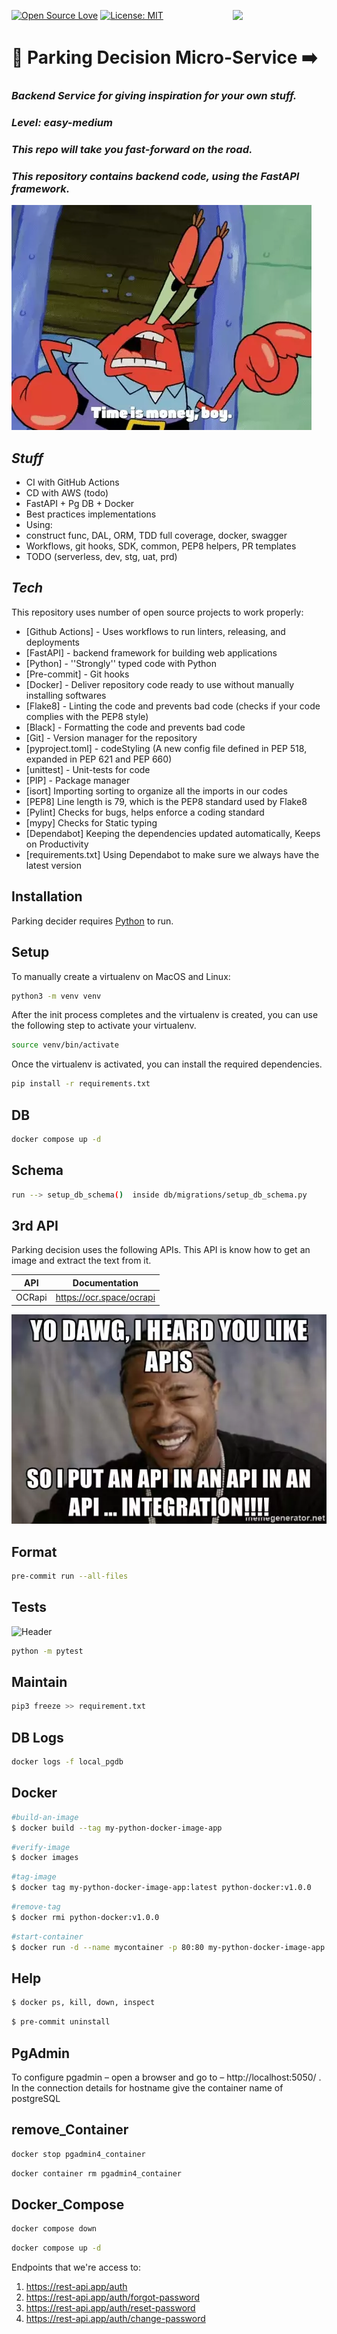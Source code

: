 [![Open Source Love](https://firstcontributions.github.io/open-source-badges/badges/open-source-v1/open-source.svg)](https://github.com/firstcontributions/open-source-badges)
[<img align="right" width="150" src="https://firstcontributions.github.io/assets/Readme/join-slack-team.png">](https://join.slack.com/t/firstcontributors/shared_invite/zt-vchl8cde-S0KstI_jyCcGEEj7rSTQiA)
[![License: MIT](https://img.shields.io/badge/License-MIT-green.svg)](https://opensource.org/licenses/MIT)

# 🚀 Parking Decision Micro-Service ➡️ 
### _Backend Service for giving inspiration for your own stuff._
### _Level: easy-medium_
### _This repo will take you fast-forward on the road._

### _This repository contains backend code, using the FastAPI framework._

![](graphics/image6.webp)

## _Stuff_

- CI with GitHub Actions
- CD with AWS (todo)
- FastAPI + Pg DB + Docker
- Best practices implementations
- Using:
- construct func, DAL, ORM, TDD full coverage, docker, swagger
- Workflows, git hooks, SDK, common, PEP8 helpers, PR templates
- TODO (serverless, dev, stg, uat, prd)

## _Tech_

This repository uses number of open source projects to work properly:

- [Github Actions] - Uses workflows to run linters, releasing, and deployments
- [FastAPI] - backend framework for building web applications
- [Python] - ''Strongly'' typed code with Python
- [Pre-commit] - Git hooks
- [Docker] - Deliver repository code ready to use without manually installing softwares
- [Flake8] - Linting the code and prevents bad code (checks if your code complies with the PEP8 style)
- [Black] - Formatting the code and prevents bad code
- [Git] - Version manager for the repository
- [pyproject.toml] - codeStyling (A new config file defined in PEP 518, expanded in PEP 621 and PEP 660)
- [unittest] - Unit-tests for code
- [PIP] - Package manager
- [isort] Importing sorting to organize all the imports in our codes
- [PEP8] Line length is 79, which is the PEP8 standard used by Flake8
- [Pylint] Checks for bugs, helps enforce a coding standard
- [mypy] Checks for Static typing
- [Dependabot] Keeping the dependencies updated automatically, Keeps on Productivity
- [requirements.txt] Using Dependabot to make sure we always have the latest version

## Installation

Parking decider requires [Python](https://www.python.org/downloads/) to run.

## Setup

To manually create a virtualenv on MacOS and Linux:

```sh
python3 -m venv venv
```

After the init process completes and the virtualenv is created, you can use the following
step to activate your virtualenv.

```sh
source venv/bin/activate
```

Once the virtualenv is activated, you can install the required dependencies.

```sh
pip install -r requirements.txt
```

## DB

```sh
docker compose up -d
```

## Schema

```sh
run --> setup_db_schema()  inside db/migrations/setup_db_schema.py
```

## 3rd API

Parking decision uses the following APIs.
This API is know how to get an image and extract the text from it.

| API              | Documentation |
|------------------| ------ |
| OCRapi           | https://ocr.space/ocrapi |

![](graphics/image3.jpg.webp)

## Format

```sh
pre-commit run --all-files
```

## Tests
![Header](graphics/component-diagram.jpg)
```sh
python -m pytest
```

## Maintain

```sh
pip3 freeze >> requirement.txt
```

## DB Logs

```sh
docker logs -f local_pgdb
```

## Docker
```sh
#build-an-image
$ docker build --tag my-python-docker-image-app
```
```sh
#verify-image
$ docker images
```
```sh
#tag-image
$ docker tag my-python-docker-image-app:latest python-docker:v1.0.0
```
```sh
#remove-tag
$ docker rmi python-docker:v1.0.0
```
```sh
#start-container
$ docker run -d --name mycontainer -p 80:80 my-python-docker-image-app
```

## Help

```sh
$ docker ps, kill, down, inspect
```
```sh
$ pre-commit uninstall
```

## PgAdmin

To configure pgadmin – open a browser and go to – http://localhost:5050/ . 
In the connection details for hostname give the container name of postgreSQL

## remove_Container
```sh
docker stop pgadmin4_container
```
```sh
docker container rm pgadmin4_container
```
## Docker_Compose
```sh
docker compose down 
```
```sh
docker compose up -d
```

Endpoints that we're access to:

1. https://rest-api.app/auth
2. https://rest-api.app/auth/forgot-password
3. https://rest-api.app/auth/reset-password
6. https://rest-api.app/auth/change-password
